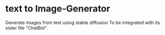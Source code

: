 # text to Image-Generator
Generate images from text using stable diffusion
To be integrated with its sister file "ChatBot".


